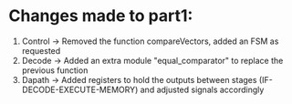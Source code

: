 # Changes made to part1:
1. Control -> Removed the function compareVectors, added an FSM as requested
2. Decode -> Added an extra module "equal_comparator" to replace the previous function
3. Dapath -> Added registers to hold the outputs between stages (IF-DECODE-EXECUTE-MEMORY) and adjusted signals accordingly

